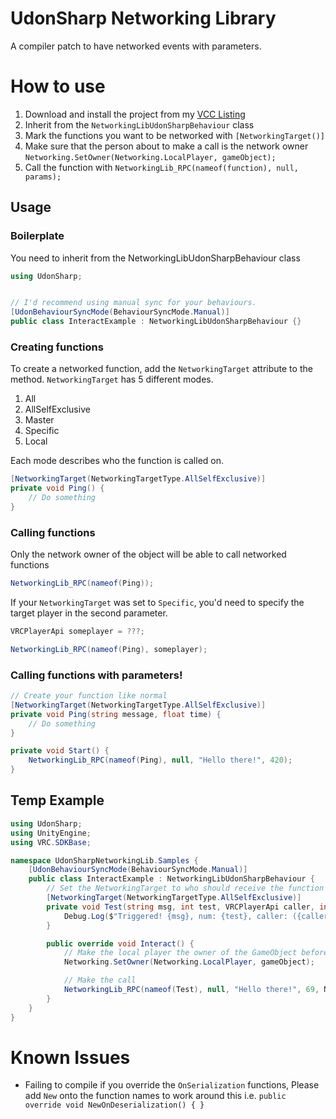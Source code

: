 # UdonSharp Networking Library
A compiler patch to have networked events with parameters.

# How to use
1. Download and install the project from my [VCC Listing](https://deltaneverused.github.io/VRChatPackages/)
2. Inherit from the ``NetworkingLibUdonSharpBehaviour`` class
3. Mark the functions you want to be networked with ``[NetworkingTarget()]``
4. Make sure that the person about to make a call is the network owner ``Networking.SetOwner(Networking.LocalPlayer, gameObject);``
5. Call the function with ``NetworkingLib_RPC(nameof(function), null, params);``

## Usage
### Boilerplate 
You need to inherit from the NetworkingLibUdonSharpBehaviour class
```csharp
using UdonSharp;


// I'd recommend using manual sync for your behaviours. 
[UdonBehaviourSyncMode(BehaviourSyncMode.Manual)]
public class InteractExample : NetworkingLibUdonSharpBehaviour {}
```
### Creating functions
To create a networked function, add the ``NetworkingTarget`` attribute to the method.
``NetworkingTarget`` has 5 different modes.

1. All
2. AllSelfExclusive
3. Master
4. Specific
5. Local

Each mode describes who the function is called on.
```csharp
[NetworkingTarget(NetworkingTargetType.AllSelfExclusive)]
private void Ping() {
    // Do something
}
```
### Calling functions
Only the network owner of the object will be able to call networked functions
```csharp
NetworkingLib_RPC(nameof(Ping));
```

If your ``NetworkingTarget`` was set to ``Specific``, you'd need to specify the target player in the second parameter.
```csharp
VRCPlayerApi someplayer = ???;

NetworkingLib_RPC(nameof(Ping), someplayer);
```
### Calling functions with parameters!
```csharp
// Create your function like normal
[NetworkingTarget(NetworkingTargetType.AllSelfExclusive)]
private void Ping(string message, float time) {
    // Do something
}

private void Start() {
    NetworkingLib_RPC(nameof(Ping), null, "Hello there!", 420);
}
```

## Temp Example
```csharp
using UdonSharp;
using UnityEngine;
using VRC.SDKBase;

namespace UdonSharpNetworkingLib.Samples {
    [UdonBehaviourSyncMode(BehaviourSyncMode.Manual)]
    public class InteractExample : NetworkingLibUdonSharpBehaviour {
        // Set the NetworkingTarget to who should receive the function call.
        [NetworkingTarget(NetworkingTargetType.AllSelfExclusive)]
        private void Test(string msg, int test, VRCPlayerApi caller, int[] testArray) { // Demo method
            Debug.Log($"Triggered! {msg}, num: {test}, caller: ({caller.displayName}, {caller.playerId}), DebugArray: {testArray[0]}, {testArray[1]}, {testArray[2]}");
        }

        public override void Interact() {
            // Make the local player the owner of the GameObject before calling.
            Networking.SetOwner(Networking.LocalPlayer, gameObject);

            // Make the call
            NetworkingLib_RPC(nameof(Test), null, "Hello there!", 69, Networking.LocalPlayer, new[] { 1, 2, 3 });
        }
    }
}
```

# Known Issues
- Failing to compile if you override the ``OnSerialization`` functions, Please add ``New`` onto the function names to work around this i.e. ``public override void NewOnDeserialization() { }``
